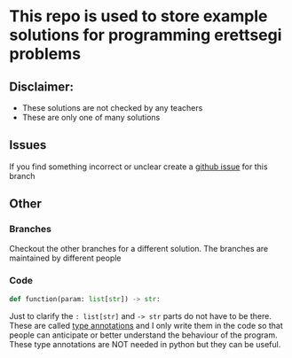 # This repo is used to store example solutions for programming erettsegi problems
## Disclaimer:
- These solutions are not checked by any teachers
- These are only one of many solutions

## Issues
If you find something incorrect or unclear create a 
[github issue](https://docs.github.com/en/issues/tracking-your-work-with-issues/creating-an-issue)
for this branch

## Other
### Branches
Checkout the other branches for a different solution.
The branches are maintained by different people

### Code  
```python
def function(param: list[str]) -> str:
```
Just to clarify the `: list[str]` and `-> str` parts do not have to be there.
These are called [type annotations](https://mypy.readthedocs.io/en/stable/cheat_sheet_py3.html) and I only write them in the code 
so that people can anticipate or better understand the behaviour of the program.
These type annotations are NOT needed in python but they can be useful.
